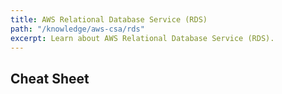```yaml
---
title: AWS Relational Database Service (RDS)
path: "/knowledge/aws-csa/rds"
excerpt: Learn about AWS Relational Database Service (RDS).
---
```


## Cheat Sheet